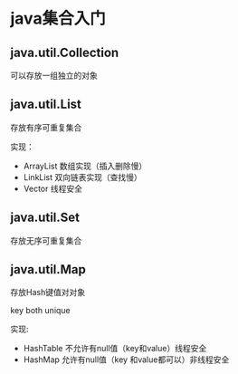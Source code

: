 # java集合入门

 ## java.util.Collection 

可以存放一组独立的对象

 ## java.util.List 

存放有序可重复集合

实现：

- ArrayList 数组实现（插入删除慢）
- LinkList 双向链表实现（查找慢）
- Vector 线程安全

## java.util.Set 

存放无序可重复集合

## java.util.Map

存放Hash键值对对象

key both unique

实现:

- HashTable 不允许有null值（key和value）线程安全
- HashMap 允许有null值（key 和value都可以）非线程安全